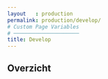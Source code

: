 ```yaml
---
layout   : production
permalink: production/develop/
# Custom Page Variables
# ─────────────────────
title: Develop
---
```


Overzicht
---------
